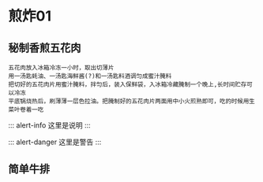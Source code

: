 # 煎炸01
## 秘制香煎五花肉
``` 
五花肉放入冰箱冷冻一小时，取出切薄片
用一汤匙蚝油、一汤匙海鲜酱(?)和一汤匙料酒调匀成蜜汁腌料
把切好的五花肉片用蜜汁腌料，拌匀后，装入保鲜袋，入冰箱冷藏腌制一个晚上,长时间贮存可以冷冻
平底锅烧热后，刷薄薄一层色拉油。把腌制好的五花肉片两面用中小火煎熟即可，吃的时候用生菜叶卷着一吃
```
::: alert-info
这里是说明
:::

::: alert-danger
这里是警告
:::
## 简单牛排
```

```

